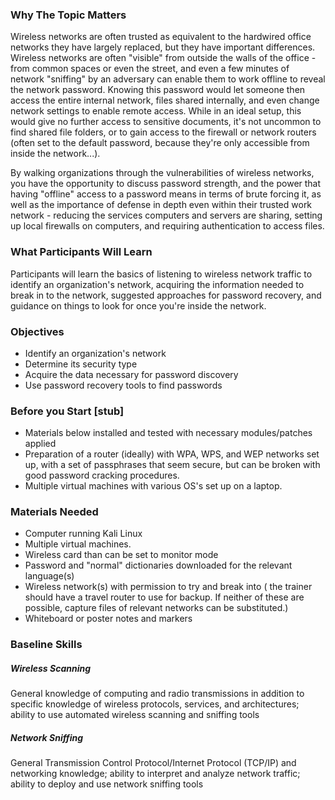 ### Why The Topic Matters

Wireless networks are often trusted as equivalent to the hardwired office networks they have largely replaced, but they have important differences. Wireless networks are often "visible" from outside the walls of the office - from common spaces or even the street, and even a few minutes of network "sniffing" by an adversary can enable them to work offline to reveal the network password.  Knowing this password would let someone then access the entire internal network, files shared internally, and even change network settings to enable remote access.  While in an ideal setup, this would give no further access to sensitive documents, it's not uncommon to find shared file folders, or to gain access to the firewall or network routers (often set to the default password, because they're only accessible from inside the network...).

By walking organizations through the vulnerabilities of wireless networks, you have the opportunity to discuss password strength, and the power that having "offline" access to a password means in terms of brute forcing it, as well as the importance of defense in depth even within their trusted work network - reducing the services computers and servers are sharing, setting up local firewalls on computers, and requiring authentication to access files.

### What Participants Will Learn

Participants will learn the basics of listening to wireless network traffic to identify an organization's network, acquiring the information needed to break in to the network, suggested approaches for password recovery, and guidance on things to look for once you're inside the network.

### Objectives

  * Identify an organization's network
  * Determine its security type
  * Acquire the data necessary for password discovery
  * Use password recovery tools to find passwords

### Before you Start [stub]

  * Materials below installed and tested with necessary modules/patches applied
  * Preparation of a router (ideally) with WPA, WPS, and WEP networks set up, with a set of passphrases that seem secure, but can be broken with good password cracking procedures.
  * Multiple virtual machines with various OS's set up on a laptop.

### Materials Needed

  * Computer running Kali Linux
  * Multiple virtual machines.
  * Wireless card than can be set to monitor mode
  * Password and "normal" dictionaries downloaded for the relevant language(s)
  * Wireless network(s) with permission to try and break into ( the trainer should have a travel router to use for backup.  If neither of these are possible, capture files of relevant networks can  be substituted.)
  * Whiteboard or poster notes and markers

### Baseline Skills

##### Wireless Scanning

General knowledge of computing and radio transmissions in addition to specific knowledge of wireless protocols, services, and architectures; ability to use automated wireless scanning and sniffing tools 

##### Network Sniffing

General Transmission Control Protocol/Internet Protocol (TCP/IP) and networking knowledge; ability to interpret and analyze network traffic; ability to deploy and use network sniffing tools

